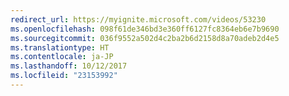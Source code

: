 ```yaml
---
redirect_url: https://myignite.microsoft.com/videos/53230
ms.openlocfilehash: 098f61de346bd3e360ff6127fc8364eb6e7b9690
ms.sourcegitcommit: 036f9552a502d4c2ba2b6d2158d8a70adeb2d4e5
ms.translationtype: HT
ms.contentlocale: ja-JP
ms.lasthandoff: 10/12/2017
ms.locfileid: "23153992"
---
```

